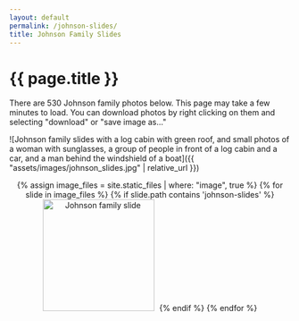 ```yaml
---
layout: default
permalink: /johnson-slides/
title: Johnson Family Slides
---
```


<h1>{{ page.title }}</h1>

There are 530 Johnson family photos below. This page may take a few minutes to load. You can download photos by right clicking on them and selecting "download" or "save image as..."

![Johnson family slides with a log cabin with green roof, and small photos of a woman with sunglasses, a group of people in front of a log cabin and a car, and a man behind the windshield of a boat]({{ "assets/images/johnson_slides.jpg" | relative_url }})

<div style="text-align: center;">
{% assign image_files = site.static_files | where: "image", true %}
{% for slide in image_files %}
    {% if slide.path contains 'johnson-slides' %}
        <a href="{{ slide.path }}"><img src="{{ slide.path }}" width="200" style="margin: 0 5px 10px 0" alt="Johnson family slide"/></a>
    {% endif %}  
{% endfor %}
</div>